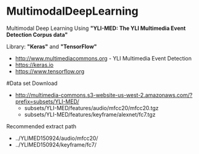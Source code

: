 # MultimodalDeepLearning
Multimodal Deep Learning Using **"YLI-MED: The YLI Multimedia Event Detection Corpus data"** 

Library: **"Keras"** and **"TensorFlow"**
 * http://www.multimediacommons.org - YLI Multimedia Event Detection
 * https://keras.io
 * https://www.tensorflow.org

#Data set
Download
 * http://multimedia-commons.s3-website-us-west-2.amazonaws.com/?prefix=subsets/YLI-MED/
   * subsets/YLI-MED/features/audio/mfcc20/mfcc20.tgz
   * subsets/YLI-MED/features/keyframe/alexnet/fc7.tgz

Recommended extract path
 * ../YLIMED150924/audio/mfcc20/
 * ../YLIMED150924/keyframe/fc7/






